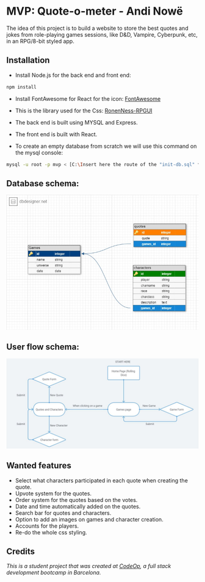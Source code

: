 # MVP: Quote-o-meter - Andi Nowë 

The idea of this project is to build a website to store the best quotes and jokes from role-playing games sessions, like D\&D, Vampire, Cyberpunk, etc, in an RPG/8-bit styled app.

## Installation

- Install Node.js for the back end and front end:

```bash
npm install
```
- Install FontAwesome for React for the icon: [FontAwesome](https://fontawesome.com/how-to-use/on-the-web/using-with/react)

- This is the library used for the Css: [RonenNess-RPGUI](https://github.com/RonenNess/RPGUI/blob/master/README.md#what-is-it)

- The back end is built using MYSQL and Express.

- The front end is built with React.

- To create an empty database from scratch we will use this command on the mysql console:

```bash
mysql -u root -p mvp < [C:\Insert here the route of the "init-db.sql" file}
```

## Database schema:

![Database Schema](./Images/Schema_db.jpg)

## User flow schema:

![User flow schema](./Images/User_flow_schema.JPG)


## Wanted features

- Select what characters participated in each quote when creating the quote.
- Upvote system for the quotes.
- Order system for the quotes based on the votes.
- Date and time automatically added on the quotes.
- Search bar for quotes and characters.
- Option to add an images on games and character creation.
- Accounts for the players. 
- Re-do the whole css styling. 


## Credits
_This is a student project that was created at
[CodeOp](http://codeop.tech), a full stack development bootcamp in Barcelona._
